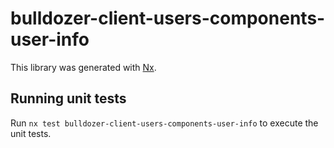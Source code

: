 # bulldozer-client-users-components-user-info

This library was generated with [Nx](https://nx.dev).

## Running unit tests

Run `nx test bulldozer-client-users-components-user-info` to execute the unit tests.
